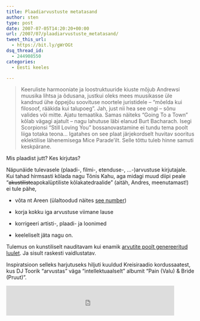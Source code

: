 ```yaml
---
title: Plaadiarvustuste metatasand
author: sten
type: post
date: 2007-07-05T14:20:20+00:00
url: /2007/07/plaadiarvustuste_metatasand/
tweet_this_url:
  - https://bit.ly/gWrOGt
dsq_thread_id:
  - 244908550
categories:
  - Eesti keeles

---
```

> Keeruliste harmooniate ja loostruktuuride kiuste mõjub Andrewsi muusika lihtsa ja õdusana, justkui oleks mees muusikasse üle kandnud ühe õppejõu soovituse noortele juristidele – “mõelda kui filosoof, rääkida kui talupoeg”. Jah, just nii hea see ongi – sõnu valides või mitte. Ajatu temaatika. Samas näiteks “Going To a Town” kõlab vägagi ajatult – nagu lahutuse läbi elanud Burt Bacharach. Isegi Scorpionsi “Still Loving You” bossanovastamine ei tundu tema poolt liiga totaka teona&#8230; Igatahes on see plaat järjekordselt huvitav sooritus eklektilise lähenemisega Mice Parade’ilt. Selle tõttu tuleb hinne samuti keskpärane.

Mis plaadist jutt? Kes kirjutas?
  
Näpunäide tulevasele (plaadi-, filmi-, etenduse-, &#8230;-)arvustuse kirjutajale. Kui tahad hirmsasti kõlada nagu Tõnis Kahu, aga midagi muud diipi peale &#8220;<s>akustiliste</s>apokalüptiliste kõlakatedraalide&#8221; (aitäh, Andres, meenutamast!) ei tule pähe,
  
* võta nt Areen (ülaltoodud näites [see number][1])
  
* korja kokku iga arvustuse viimane lause
  
* korrigeeri artisti-, plaadi- ja loonimed
  
* keeleliselt jäta nagu on.
  
Tulemus on kunstiliselt nauditavam kui enamik [arvutite poolt genereeritud luulet][2]. Ja sisult raskesti vaidlustatav.
  
Inspiratsioon selleks harjutuseks hiljuti kuuldud Kreisiraadio kordussaatest, kus DJ Toorik &#8220;arvustas&#8221; väga &#8220;intellektuaalselt&#8221; albumit &#8220;Pain (Valu) & Bride (Pruut)&#8221;.

<iframe src="http://www.facebook.com/plugins/like.php?href=http%3A%2F%2Fsten.tamkivi.com%2F2007%2F07%2Fplaadiarvustuste_metatasand%2F&layout=standard&show_faces=true&width=450&action=like&colorscheme=light&height=80" scrolling="no" frameborder="0" style="border:none; overflow:hidden; width:450px; height:80px;" allowTransparency="true"></iframe>

 [1]: http://www.ekspress.ee/viewdoc/BBE0C03AC2986E02C225730700421C42
 [2]: http://evolutionzone.com/kulturezone/c-g.writing/index_body.html